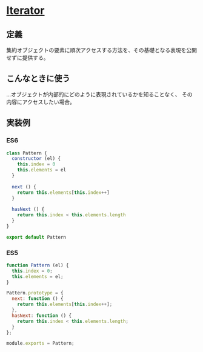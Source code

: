 # [Iterator](https://designpatternsgame.com/patterns/iterator)

## 定義
集約オブジェクトの要素に順次アクセスする方法を、その基礎となる表現を公開せずに提供する。

## こんなときに使う
...オブジェクトが内部的にどのように表現されているかを知ることなく、 その内容にアクセスしたい場合。

## 実装例
### ES6
```js
class Pattern {
  constructor (el) {
    this.index = 0
    this.elements = el
  }
  
  next () {
    return this.elements[this.index++]
  }
  
  hasNext () {
    return this.index < this.elements.length
  }
}

export default Pattern
```

### ES5
```js
function Pattern (el) {
  this.index = 0;
  this.elements = el;
}

Pattern.prototype = {
  next: function () {
    return this.elements[this.index++];
  },
  hasNext: function () {
    return this.index < this.elements.length;
  }
};

module.exports = Pattern;
```
